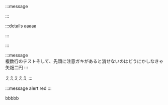 :::message  

:::

:::details aaaaa 

:::

:::

:::message  
複数行のテストそして、先頭に注意ガキがあると消せないのはどうにかしなきゃ矢畑二円
:::

えええええ
:::

:::message alert
red
:::

bbbbb
